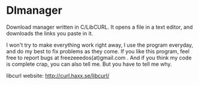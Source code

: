 Dlmanager
========
Download manager written in C/LibCURL. It opens a file in a text editor, and downloads the links you paste in it.

I won't try to make everything work right away, I use the program everyday, and do my best to fix problems as they come.
If you like this program, feel free to report bugs at freezeeedos(at)gmail.com .
And if you think my code is complete crap, you can also tell me. But you have to tell me why.

libcurl website:
http://curl.haxx.se/libcurl/
